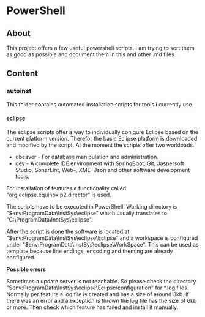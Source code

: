 # PowerShell

## About

This project offers a few useful powershell scripts. I am trying to sort them as good as possible and document them in this and other .md files.

## Content

### autoinst

This folder contains automated installation scripts for tools I currently use.

#### eclipse

The eclipse scripts offer a way to individually conigure Eclipse based on the current platform version. Therefor the basic Eclipse platform is downloaded and modified by the script. At the moment the scripts offer two workloads.

* dbeaver - For database manipulation and administration.
* dev - A complete IDE environment with SpringBoot, Git, Jaspersoft Studio, SonarLint, Web-, XML- Json and other software development tools.

For installation of features a functionality called "org.eclipse.equinox.p2.director" is used.

The scripts have to be executed in PowerShell. Working directory is "$env:ProgramData\InstSys\eclipse" which usually translates to "C:\ProgramData\InstSys\eclipse".

After the script is done the software is located at "$env:ProgramData\InstSys\eclipse\Eclipse" and a workspace is configured under "$env:ProgramData\InstSys\eclipse\WorkSpace". This can be used as template because line endings, encoding and theming are already configured.

**Possible errors**

Sometimes a update server is not reachable. So please check the directory "$env:ProgramData\InstSys\eclipse\Eclipse\configuration" for *.log files. Normally per feature a log file is created and has a size of around 3kb. If there was an error and a exception is thrown the log file has the size of 6kb or more. Then check which feature has failed and install it manually.
